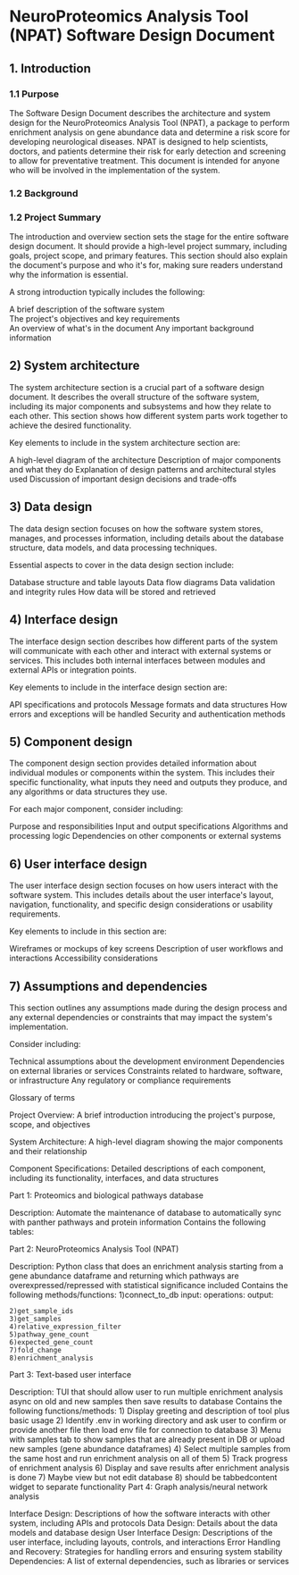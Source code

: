 # NeuroProteomics Analysis Tool (NPAT) Software Design Document


## 1. Introduction
### 1.1 Purpose
The Software Design Document describes the architecture and system design for the NeuroProteomics Analysis Tool (NPAT), a
package to perform enrichment analysis on gene abundance data and determine a risk score for developing neurological diseases.
NPAT is designed to help scientists, doctors, and patients determine their risk for early detection and screening to allow for preventative treatment.
This document is intended for anyone who will be
involved in the implementation of the system.

### 1.2 Background

### 1.2 Project Summary



The introduction and overview section sets the stage for the entire software design document. It should provide a high-level project summary, including goals, project scope, and primary features. This section should also explain the document's purpose and who it's for, making sure readers understand why the information is essential.

A strong introduction typically includes the following:

A brief description of the software system  
The project's objectives and key requirements  
An overview of what's in the document
Any important background information


## 2) System architecture

The system architecture section is a crucial part of a software design document. It describes the overall structure of the software system, including its major components and subsystems and how they relate to each other. This section shows how different system parts work together to achieve the desired functionality.

Key elements to include in the system architecture section are:

A high-level diagram of the architecture
Description of major components and what they do
Explanation of design patterns and architectural styles used
Discussion of important design decisions and trade-offs

## 3) Data design

The data design section focuses on how the software system stores, manages, and processes information, including details about the database structure, data models, and data processing techniques.

Essential aspects to cover in the data design section include:

Database structure and table layouts
Data flow diagrams
Data validation and integrity rules
How data will be stored and retrieved

## 4) Interface design

The interface design section describes how different parts of the system will communicate with each other and interact with external systems or services. This includes both internal interfaces between modules and external APIs or integration points.

Key elements to include in the interface design section are:

API specifications and protocols
Message formats and data structures
How errors and exceptions will be handled
Security and authentication methods

## 5) Component design

The component design section provides detailed information about individual modules or components within the system. This includes their specific functionality, what inputs they need and outputs they produce, and any algorithms or data structures they use.

For each major component, consider including:

Purpose and responsibilities
Input and output specifications
Algorithms and processing logic
Dependencies on other components or external systems

## 6) User interface design

The user interface design section focuses on how users interact with the software system. This includes details about the user interface's layout, navigation, functionality, and specific design considerations or usability requirements.

Key elements to include in this section are:

Wireframes or mockups of key screens
Description of user workflows and interactions
Accessibility considerations

## 7) Assumptions and dependencies

This section outlines any assumptions made during the design process and any external dependencies or constraints that may impact the system's implementation.

Consider including:

Technical assumptions about the development environment
Dependencies on external libraries or services
Constraints related to hardware, software, or infrastructure
Any regulatory or compliance requirements

Glossary of terms

Project Overview: A brief introduction introducing the project's purpose, scope, and objectives

System Architecture: A high-level diagram showing the major components and their relationship

Component Specifications: Detailed descriptions of each component, including its functionality, interfaces, and data structures

Part 1: Proteomics and biological pathways database

Description: Automate the maintenance of database to automatically sync with panther pathways and protein information
Contains the following tables:

Part 2: NeuroProteomics Analysis Tool (NPAT)

Description: Python class that does an enrichment analysis starting from a gene abundance dataframe and returning which pathways are overexpressed/repressed with statistical significance included
Contains the following methods/functions:
    1)connect_to_db
        input:
        operations:
        output:

    2)get_sample_ids
    3)get_samples
    4)relative_expression_filter
    5)pathway_gene_count
    6)expected_gene_count
    7)fold_change
    8)enrichment_analysis

Part 3: Text-based user interface

Description: TUI that should allow user to run multiple enrichment analysis async on old and new samples then save results to database
Contains the following functions/methods:
    1) Display greeting and description of tool plus basic usage
    2) Identify .env in working directory and ask user to confirm or provide another file then load env file for connection to database
    3) Menu with samples tab to show samples that are already present in DB or upload new samples (gene abundance dataframes)
    4) Select multiple samples from the same host and run enrichment analysis on all of them
    5) Track progress of enrichment analysis
    6) Display and save results after enrichment analysis is done
    7) Maybe view but not edit database
    8) should be tabbedcontent widget to separate functionality
Part 4: Graph analysis/neural network analysis

Interface Design: Descriptions of how the software interacts with other system, including APIs and protocols
Data Design: Details about the data models and database design
User Interface Design: Descriptions of the user interface, including layouts, controls, and interactions
Error Handling and Recovery: Strategies for handling errors and ensuring system stability
Dependencies: A list of external dependencies, such as libraries or services
